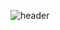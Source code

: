 ![header](https://capsule-render.vercel.app/api?type=waving&color=gradient&customColorList=26&height=300&section=header&text=yakcom&fontSize=90&fontAlignY=40&animation=fadeIn)


